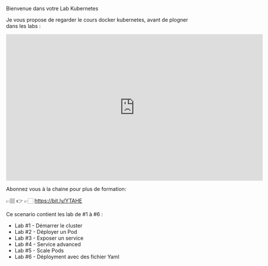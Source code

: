 Bienvenue dans votre Lab Kubernetes

Je vous propose de regarder le cours docker kubernetes, avant de plogner dans les labs :

<center><iframe style="width: 700px;height: 400px;" src="https://www.youtube-nocookie.com/embed/C2InZvQc_zY" frameborder="0" allow="accelerometer; autoplay; encrypted-media; gyroscope; picture-in-picture" allowfullscreen></iframe></center>

Abonnez vous à la chaine pour plus de formation:

👉🏽 👉 👉🏻 https://bit.ly/YTAHE

Ce scenario contient les lab de #1 à #6 :

- Lab #1 - Démarrer le cluster
- Lab #2 - Déployer un Pod
- Lab #3 - Exposer un service
- Lab #4 - Service advanced
- Lab #5 - Scale Pods
- Lab #6 - Déployment avec des fichier Yaml
